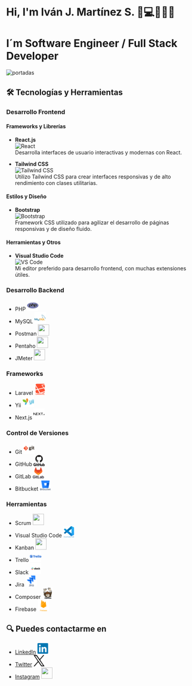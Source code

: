 # Hi, I'm Iván J. Martínez S.  👋💻👨🏻‍💻
# I´m Software Engineer / Full Stack Developer

![portadas](https://user-images.githubusercontent.com/81108592/195698633-60de1dbb-8358-4b08-9c8f-c36ed90cd7a1.jpg)

## 🛠 Tecnologías y Herramientas

### Desarrollo Frontend

#### Frameworks y Librerías

- **React.js**  
  ![React](https://techstack-generator.vercel.app/react-icon.svg)  
  Desarrolla interfaces de usuario interactivas y modernas con React.

- **Tailwind CSS**  
  ![Tailwind CSS](https://raw.githubusercontent.com/marwin1991/profile-technology-icons/refs/heads/main/icons/tailwind_css.png)  
  Utilizo Tailwind CSS para crear interfaces responsivas y de alto rendimiento con clases utilitarias.

#### Estilos y Diseño

- **Bootstrap**  
  ![Bootstrap](https://raw.githubusercontent.com/marwin1991/profile-technology-icons/refs/heads/main/icons/bootstrap.png)  
  Framework CSS utilizado para agilizar el desarrollo de páginas responsivas y de diseño fluido.

#### Herramientas y Otros

- **Visual Studio Code**  
  ![VS Code](https://upload.wikimedia.org/wikipedia/commons/4/4f/Visual_Studio_Code_1.35_icon.png)  
  Mi editor preferido para desarrollo frontend, con muchas extensiones útiles.

### Desarrollo Backend

- PHP <img src="https://github.com/devicons/devicon/blob/master/icons/php/php-original.svg" width="30" height="30">
- MySQL <img src="https://github.com/devicons/devicon/blob/master/icons/mysql/mysql-original-wordmark.svg" width="30" height="30">
- Postman <img src="https://i.postimg.cc/3x8ZXdMy/logo-postman.png" width="30" height="30">
- Pentaho <img src="https://i.postimg.cc/N01fQfM4/logo-pentaho.png" width="30" height="30">
- JMeter <img src="https://i.postimg.cc/P5SQ2ThS/logo-jmeter.png" width="30" height="30">

### Frameworks

- Laravel <img src="https://github.com/devicons/devicon/blob/master/icons/laravel/laravel-plain-wordmark.svg" width="30" height="30">
- Yii <img src="https://github.com/devicons/devicon/blob/master/icons/yii/yii-original-wordmark.svg" width="30" height="30">
- Next.js <img src="https://github.com/devicons/devicon/blob/master/icons/nextjs/nextjs-original-wordmark.svg" width="30" height="30">

### Control de Versiones

- Git <img src="https://github.com/devicons/devicon/blob/master/icons/git/git-original-wordmark.svg" width="30" height="30">
- GitHub <img src="https://github.com/devicons/devicon/blob/master/icons/github/github-original-wordmark.svg" width="30" height="30">
- GitLab <img src="https://github.com/devicons/devicon/blob/master/icons/gitlab/gitlab-original-wordmark.svg" width="30" height="30">
- Bitbucket <img src="https://github.com/devicons/devicon/blob/master/icons/bitbucket/bitbucket-original-wordmark.svg" width="30" height="30">

### Herramientas

- Scrum <img src="https://i.postimg.cc/3W57pX4v/logo-scrum.png" width="30" height="30">
- Visual Studio Code <img src="https://github.com/devicons/devicon/blob/master/icons/vscode/vscode-original-wordmark.svg" width="30" height="30">
- Kanban <img src="https://i.postimg.cc/V6G1DSvK/logo-kanban.jpg" width="30" height="30">
- Trello <img src="https://github.com/devicons/devicon/blob/master/icons/trello/trello-plain-wordmark.svg" width="30" height="30">
- Slack <img src="https://github.com/devicons/devicon/blob/master/icons/slack/slack-original-wordmark.svg" width="30" height="30">
- Jira <img src="https://github.com/devicons/devicon/blob/master/icons/jira/jira-original-wordmark.svg" width="30" height="30">
- Composer <img src="https://github.com/devicons/devicon/blob/master/icons/composer/composer-original.svg" width="30" height="30">
- Firebase <img src="https://github.com/devicons/devicon/blob/master/icons/firebase/firebase-plain-wordmark.svg" width="30" height="30">

## 🔍 Puedes contactarme en

- [LinkedIn](https://www.linkedin.com/in/ivanjmartinezs/) <img src="https://github.com/devicons/devicon/blob/master/icons/linkedin/linkedin-original.svg" width="30" height="30">
- [Twitter](https://twitter.com/IvanJMartinezS) <img src="https://github.com/devicons/devicon/blob/master/icons/twitter/twitter-original.svg" width="30" height="30">
- [Instagram](https://www.instagram.com/ivanjmartinezs/) <img src="https://raw.githubusercontent.com/hussainweb/hussainweb/main/icons/instagram.png" width="30" height="30">
